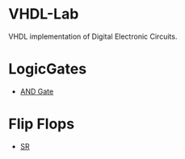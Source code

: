 # VHDL-Lab
VHDL implementation of Digital Electronic Circuits.

# LogicGates
* [AND Gate](https://github.com/abhisheksoni27/VHDL-Lab/tree/master/LogicGates)

# Flip Flops
* [SR](https://github.com/abhisheksoni27/VHDL-Lab/tree/master/FlipFlops)
